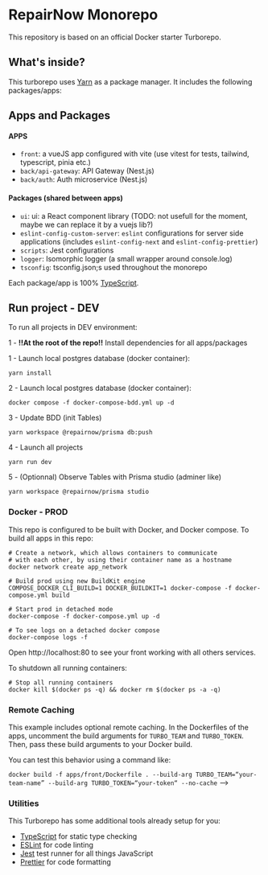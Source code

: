 # RepairNow Monorepo

This repository is based on an official Docker starter Turborepo.

## What's inside?

This turborepo uses [Yarn](https://classic.yarnpkg.com/lang/en/) as a package manager. It includes the following packages/apps:

## Apps and Packages

#### APPS

- `front`: a vueJS app configured with vite (use vitest for tests, tailwind, typescript, pinia etc.)
- `back/api-gateway`: API Gateway (Nest.js)
- `back/auth`: Auth microservice (Nest.js)

#### Packages (shared between apps)

- `ui`: ui: a React component library (TODO: not usefull for the moment, maybe we can replace it by a vuejs lib?)
- `eslint-config-custom-server`: `eslint` configurations for server side applications (includes `eslint-config-next` and `eslint-config-prettier`)
- `scripts`: Jest configurations
- `logger`: Isomorphic logger (a small wrapper around console.log)
- `tsconfig`: tsconfig.json;s used throughout the monorepo

Each package/app is 100% [TypeScript](https://www.typescriptlang.org/).

## Run project - DEV

To run all projects in DEV environment:

1 - **!!At the root of the repo!!** Install dependencies for all apps/packages

1 - Launch local postgres database (docker container):

```
yarn install
```

2 - Launch local postgres database (docker container):

```
docker compose -f docker-compose-bdd.yml up -d
```

3 - Update BDD (init Tables)

```
yarn workspace @repairnow/prisma db:push
```

4 - Launch all projects

```
yarn run dev
```

5 - (Optionnal) Observe Tables with Prisma studio (adminer like)

```
yarn workspace @repairnow/prisma studio
```

### Docker - PROD

This repo is configured to be built with Docker, and Docker compose. To build all apps in this repo:

```
# Create a network, which allows containers to communicate
# with each other, by using their container name as a hostname
docker network create app_network

# Build prod using new BuildKit engine
COMPOSE_DOCKER_CLI_BUILD=1 DOCKER_BUILDKIT=1 docker-compose -f docker-compose.yml build

# Start prod in detached mode
docker-compose -f docker-compose.yml up -d

# To see logs on a detached docker compose
docker-compose logs -f
```

Open http://localhost:80 to see your front working with all others services.

To shutdown all running containers:

```
# Stop all running containers
docker kill $(docker ps -q) && docker rm $(docker ps -a -q)
```

### Remote Caching

This example includes optional remote caching. In the Dockerfiles of the apps, uncomment the build arguments for `TURBO_TEAM` and `TURBO_TOKEN`. Then, pass these build arguments to your Docker build.

You can test this behavior using a command like:

`docker build -f apps/front/Dockerfile . --build-arg TURBO_TEAM=“your-team-name” --build-arg TURBO_TOKEN=“your-token“ --no-cache` -->

### Utilities

This Turborepo has some additional tools already setup for you:

- [TypeScript](https://www.typescriptlang.org/) for static type checking
- [ESLint](https://eslint.org/) for code linting
- [Jest](https://jestjs.io) test runner for all things JavaScript
- [Prettier](https://prettier.io) for code formatting
